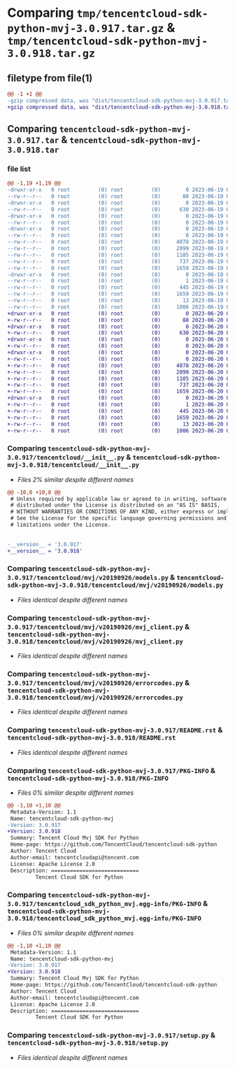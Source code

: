 # Comparing `tmp/tencentcloud-sdk-python-mvj-3.0.917.tar.gz` & `tmp/tencentcloud-sdk-python-mvj-3.0.918.tar.gz`

## filetype from file(1)

```diff
@@ -1 +1 @@
-gzip compressed data, was "dist/tencentcloud-sdk-python-mvj-3.0.917.tar", last modified: Mon Jun 19 00:29:56 2023, max compression
+gzip compressed data, was "dist/tencentcloud-sdk-python-mvj-3.0.918.tar", last modified: Tue Jun 20 02:45:02 2023, max compression
```

## Comparing `tencentcloud-sdk-python-mvj-3.0.917.tar` & `tencentcloud-sdk-python-mvj-3.0.918.tar`

### file list

```diff
@@ -1,19 +1,19 @@
-drwxr-xr-x   0 root         (0) root         (0)        0 2023-06-19 00:29:56.000000 tencentcloud-sdk-python-mvj-3.0.917/
--rw-r--r--   0 root         (0) root         (0)       88 2023-06-19 00:29:56.000000 tencentcloud-sdk-python-mvj-3.0.917/setup.cfg
-drwxr-xr-x   0 root         (0) root         (0)        0 2023-06-19 00:29:56.000000 tencentcloud-sdk-python-mvj-3.0.917/tencentcloud/
--rw-r--r--   0 root         (0) root         (0)      630 2023-06-19 00:29:56.000000 tencentcloud-sdk-python-mvj-3.0.917/tencentcloud/__init__.py
-drwxr-xr-x   0 root         (0) root         (0)        0 2023-06-19 00:29:56.000000 tencentcloud-sdk-python-mvj-3.0.917/tencentcloud/mvj/
--rw-r--r--   0 root         (0) root         (0)        0 2023-06-19 00:29:56.000000 tencentcloud-sdk-python-mvj-3.0.917/tencentcloud/mvj/__init__.py
-drwxr-xr-x   0 root         (0) root         (0)        0 2023-06-19 00:29:56.000000 tencentcloud-sdk-python-mvj-3.0.917/tencentcloud/mvj/v20190926/
--rw-r--r--   0 root         (0) root         (0)        0 2023-06-19 00:29:56.000000 tencentcloud-sdk-python-mvj-3.0.917/tencentcloud/mvj/v20190926/__init__.py
--rw-r--r--   0 root         (0) root         (0)     4078 2023-06-19 00:29:56.000000 tencentcloud-sdk-python-mvj-3.0.917/tencentcloud/mvj/v20190926/models.py
--rw-r--r--   0 root         (0) root         (0)     2099 2023-06-19 00:29:56.000000 tencentcloud-sdk-python-mvj-3.0.917/tencentcloud/mvj/v20190926/mvj_client.py
--rw-r--r--   0 root         (0) root         (0)     1105 2023-06-19 00:29:56.000000 tencentcloud-sdk-python-mvj-3.0.917/tencentcloud/mvj/v20190926/errorcodes.py
--rw-r--r--   0 root         (0) root         (0)      737 2023-06-19 00:29:56.000000 tencentcloud-sdk-python-mvj-3.0.917/README.rst
--rw-r--r--   0 root         (0) root         (0)     1659 2023-06-19 00:29:56.000000 tencentcloud-sdk-python-mvj-3.0.917/PKG-INFO
-drwxr-xr-x   0 root         (0) root         (0)        0 2023-06-19 00:29:56.000000 tencentcloud-sdk-python-mvj-3.0.917/tencentcloud_sdk_python_mvj.egg-info/
--rw-r--r--   0 root         (0) root         (0)        1 2023-06-19 00:29:56.000000 tencentcloud-sdk-python-mvj-3.0.917/tencentcloud_sdk_python_mvj.egg-info/dependency_links.txt
--rw-r--r--   0 root         (0) root         (0)      445 2023-06-19 00:29:56.000000 tencentcloud-sdk-python-mvj-3.0.917/tencentcloud_sdk_python_mvj.egg-info/SOURCES.txt
--rw-r--r--   0 root         (0) root         (0)     1659 2023-06-19 00:29:56.000000 tencentcloud-sdk-python-mvj-3.0.917/tencentcloud_sdk_python_mvj.egg-info/PKG-INFO
--rw-r--r--   0 root         (0) root         (0)       13 2023-06-19 00:29:56.000000 tencentcloud-sdk-python-mvj-3.0.917/tencentcloud_sdk_python_mvj.egg-info/top_level.txt
--rw-r--r--   0 root         (0) root         (0)     1006 2023-06-19 00:29:56.000000 tencentcloud-sdk-python-mvj-3.0.917/setup.py
+drwxr-xr-x   0 root         (0) root         (0)        0 2023-06-20 02:45:02.000000 tencentcloud-sdk-python-mvj-3.0.918/
+-rw-r--r--   0 root         (0) root         (0)       88 2023-06-20 02:45:02.000000 tencentcloud-sdk-python-mvj-3.0.918/setup.cfg
+drwxr-xr-x   0 root         (0) root         (0)        0 2023-06-20 02:45:02.000000 tencentcloud-sdk-python-mvj-3.0.918/tencentcloud/
+-rw-r--r--   0 root         (0) root         (0)      630 2023-06-20 02:45:02.000000 tencentcloud-sdk-python-mvj-3.0.918/tencentcloud/__init__.py
+drwxr-xr-x   0 root         (0) root         (0)        0 2023-06-20 02:45:02.000000 tencentcloud-sdk-python-mvj-3.0.918/tencentcloud/mvj/
+-rw-r--r--   0 root         (0) root         (0)        0 2023-06-20 02:45:02.000000 tencentcloud-sdk-python-mvj-3.0.918/tencentcloud/mvj/__init__.py
+drwxr-xr-x   0 root         (0) root         (0)        0 2023-06-20 02:45:02.000000 tencentcloud-sdk-python-mvj-3.0.918/tencentcloud/mvj/v20190926/
+-rw-r--r--   0 root         (0) root         (0)        0 2023-06-20 02:45:02.000000 tencentcloud-sdk-python-mvj-3.0.918/tencentcloud/mvj/v20190926/__init__.py
+-rw-r--r--   0 root         (0) root         (0)     4078 2023-06-20 02:45:02.000000 tencentcloud-sdk-python-mvj-3.0.918/tencentcloud/mvj/v20190926/models.py
+-rw-r--r--   0 root         (0) root         (0)     2099 2023-06-20 02:45:02.000000 tencentcloud-sdk-python-mvj-3.0.918/tencentcloud/mvj/v20190926/mvj_client.py
+-rw-r--r--   0 root         (0) root         (0)     1105 2023-06-20 02:45:02.000000 tencentcloud-sdk-python-mvj-3.0.918/tencentcloud/mvj/v20190926/errorcodes.py
+-rw-r--r--   0 root         (0) root         (0)      737 2023-06-20 02:45:02.000000 tencentcloud-sdk-python-mvj-3.0.918/README.rst
+-rw-r--r--   0 root         (0) root         (0)     1659 2023-06-20 02:45:02.000000 tencentcloud-sdk-python-mvj-3.0.918/PKG-INFO
+drwxr-xr-x   0 root         (0) root         (0)        0 2023-06-20 02:45:02.000000 tencentcloud-sdk-python-mvj-3.0.918/tencentcloud_sdk_python_mvj.egg-info/
+-rw-r--r--   0 root         (0) root         (0)        1 2023-06-20 02:45:02.000000 tencentcloud-sdk-python-mvj-3.0.918/tencentcloud_sdk_python_mvj.egg-info/dependency_links.txt
+-rw-r--r--   0 root         (0) root         (0)      445 2023-06-20 02:45:02.000000 tencentcloud-sdk-python-mvj-3.0.918/tencentcloud_sdk_python_mvj.egg-info/SOURCES.txt
+-rw-r--r--   0 root         (0) root         (0)     1659 2023-06-20 02:45:02.000000 tencentcloud-sdk-python-mvj-3.0.918/tencentcloud_sdk_python_mvj.egg-info/PKG-INFO
+-rw-r--r--   0 root         (0) root         (0)       13 2023-06-20 02:45:02.000000 tencentcloud-sdk-python-mvj-3.0.918/tencentcloud_sdk_python_mvj.egg-info/top_level.txt
+-rw-r--r--   0 root         (0) root         (0)     1006 2023-06-20 02:45:02.000000 tencentcloud-sdk-python-mvj-3.0.918/setup.py
```

### Comparing `tencentcloud-sdk-python-mvj-3.0.917/tencentcloud/__init__.py` & `tencentcloud-sdk-python-mvj-3.0.918/tencentcloud/__init__.py`

 * *Files 2% similar despite different names*

```diff
@@ -10,8 +10,8 @@
 # Unless required by applicable law or agreed to in writing, software
 # distributed under the License is distributed on an "AS IS" BASIS,
 # WITHOUT WARRANTIES OR CONDITIONS OF ANY KIND, either express or implied.
 # See the License for the specific language governing permissions and
 # limitations under the License.
 
 
-__version__ = '3.0.917'
+__version__ = '3.0.918'
```

### Comparing `tencentcloud-sdk-python-mvj-3.0.917/tencentcloud/mvj/v20190926/models.py` & `tencentcloud-sdk-python-mvj-3.0.918/tencentcloud/mvj/v20190926/models.py`

 * *Files identical despite different names*

### Comparing `tencentcloud-sdk-python-mvj-3.0.917/tencentcloud/mvj/v20190926/mvj_client.py` & `tencentcloud-sdk-python-mvj-3.0.918/tencentcloud/mvj/v20190926/mvj_client.py`

 * *Files identical despite different names*

### Comparing `tencentcloud-sdk-python-mvj-3.0.917/tencentcloud/mvj/v20190926/errorcodes.py` & `tencentcloud-sdk-python-mvj-3.0.918/tencentcloud/mvj/v20190926/errorcodes.py`

 * *Files identical despite different names*

### Comparing `tencentcloud-sdk-python-mvj-3.0.917/README.rst` & `tencentcloud-sdk-python-mvj-3.0.918/README.rst`

 * *Files identical despite different names*

### Comparing `tencentcloud-sdk-python-mvj-3.0.917/PKG-INFO` & `tencentcloud-sdk-python-mvj-3.0.918/PKG-INFO`

 * *Files 0% similar despite different names*

```diff
@@ -1,10 +1,10 @@
 Metadata-Version: 1.1
 Name: tencentcloud-sdk-python-mvj
-Version: 3.0.917
+Version: 3.0.918
 Summary: Tencent Cloud Mvj SDK for Python
 Home-page: https://github.com/TencentCloud/tencentcloud-sdk-python
 Author: Tencent Cloud
 Author-email: tencentcloudapi@tencent.com
 License: Apache License 2.0
 Description: ============================
         Tencent Cloud SDK for Python
```

### Comparing `tencentcloud-sdk-python-mvj-3.0.917/tencentcloud_sdk_python_mvj.egg-info/PKG-INFO` & `tencentcloud-sdk-python-mvj-3.0.918/tencentcloud_sdk_python_mvj.egg-info/PKG-INFO`

 * *Files 0% similar despite different names*

```diff
@@ -1,10 +1,10 @@
 Metadata-Version: 1.1
 Name: tencentcloud-sdk-python-mvj
-Version: 3.0.917
+Version: 3.0.918
 Summary: Tencent Cloud Mvj SDK for Python
 Home-page: https://github.com/TencentCloud/tencentcloud-sdk-python
 Author: Tencent Cloud
 Author-email: tencentcloudapi@tencent.com
 License: Apache License 2.0
 Description: ============================
         Tencent Cloud SDK for Python
```

### Comparing `tencentcloud-sdk-python-mvj-3.0.917/setup.py` & `tencentcloud-sdk-python-mvj-3.0.918/setup.py`

 * *Files identical despite different names*

